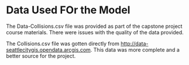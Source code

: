 # Data Used FOr the Model

The Data-Collisions.csv file was provided as part of the capstone project course materials. There were issues with the quality of the data provided.

The Collisions.csv file was gotten directly from <a name=Seattle Geo Data>http://data-seattlecitygis.opendata.arcgis.com</a>. This data was more complete and a better source for the project.